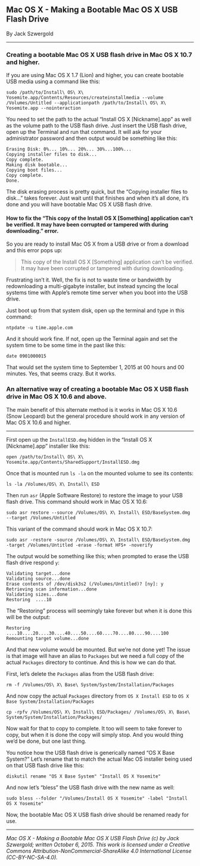 ## Mac OS X - Making a Bootable Mac OS X USB Flash Drive

By Jack Szwergold

***

### Creating a bootable Mac OS X USB flash drive in Mac OS X 10.7 and higher.

If you are using Mac OS X 1.7 (Lion) and higher, you can create bootable USB media using a command like this:

	sudo /path/to/Install\ OS\ X\ Yosemite.app/Contents/Resources/createinstallmedia --volume /Volumes/Untitled --applicationpath /path/to/Install\ OS\ X\ Yosemite.app --nointeraction

You need to set the path to the actual “Install OS X [Nickname].app” as well as the volume path to the USB flash drive. Just insert the USB flash drive, open up the Terminal and run that command. It will ask for your administrator password and then output would be something like this:

	Erasing Disk: 0%... 10%... 20%... 30%...100%...
	Copying installer files to disk...
	Copy complete.
	Making disk bootable...
	Copying boot files...
	Copy complete.
	Done.

The disk erasing process is pretty quick, but the “Copying installer files to disk...” takes forever. Just wait until that finishes and when it’s all done, it’s done and you will have bootable Mac OS X USB flash drive.

#### How to fix the “This copy of the Install OS X [Something] application can’t be verified. It may have been corrupted or tampered with during downloading.” error.

So you are ready to install Mac OS X from a USB drive or from a download and this error pops up:

> This copy of the Install OS X [Something] application can’t be verified. It may have been corrupted or tampered with during downloading.

Frustrating isn’t it. Well, the fix is not to waste time or bandwidth by redownloading a multi-gigabyte installer, but instead syncing the local systems time with Apple’s remote time server when you boot into the USB drive.

Just boot up from that system disk, open up the terminal and type in this command:

	ntpdate -u time.apple.com

And it should work fine. If not, open up the Terminal again and set the system time to be some time in the past like this:

	date 0901000015

That would set the system time to September 1, 2015 at 00 hours and 00 minutes. Yes, that seems crazy. But it works.

### An alternative way of creating a bootable Mac OS X USB flash drive in Mac OS X 10.6 and above.

The main benefit of this alternate method is it works in Mac OS X 10.6 (Snow Leopard) but the general procedure should work in any version of Mac OS X 10.6 and higher.

***

First open up the `InstallESD.dmg` hidden in the “Install OS X [Nickname].app” installer like this:

    open /path/to/Install\ OS\ X\ Yosemite.app/Contents/SharedSupport/InstallESD.dmg

Once that is mounted run `ls -la` on the mounted volume to see its contents:

    ls -la /Volumes/OS\ X\ Install\ ESD

Then run `asr` (Apple Software Restore) to restore the image to your USB flash drive. This command should work in Mac OS X 10.6:

    sudo asr restore --source /Volumes/OS\ X\ Install\ ESD/BaseSystem.dmg --target /Volumes/Untitled

This variant of the command should work in Mac OS X 10.7:

    sudo asr -restore -source /Volumes/OS\ X\ Install\ ESD/BaseSystem.dmg -target /Volumes/Untitled -erase -format HFS+ -noverify

The output would be something like this; when prompted to erase the USB flash drive respond `y`:

	Validating target...done
	Validating source...done
	Erase contents of /dev/disk3s2 (/Volumes/Untitled)? [ny]: y
	Retrieving scan information...done
	Validating sizes...done
	Restoring  ....10

The “Restoring” process will seemingly take forever but when it is done this will be the output:

    Restoring  ....10....20....30....40....50....60....70....80....90....100
	Remounting target volume...done

And that new volume would be mounted. But we’re not done yet! The issue is that image will have an alias to `Packages` but we need a full copy of the actual `Packages` directory to continue. And this is how we can do that.

First, let’s delete the `Packages` alias from the USB flash drive:

    rm -f /Volumes/OS\ X\ Base\ System/System/Installation/Packages

And now copy the actual `Packages` directory from `OS X Install ESD` to `OS X Base System/Installation/Packages`

    cp -rpfv /Volumes/OS\ X\ Install\ ESD/Packages/ /Volumes/OS\ X\ Base\ System/System/Installation/Packages/

Now wait for that to copy to complete. It too will seem to take forever to copy, but when it is done the copy will simply stop. And you would thing we’d be done,  but one last thing.

You notice how the USB flash drive is generically named “OS X Base System?” Let’s rename that to match the actual Mac OS installer being used on that USB flash drive like this:

    diskutil rename "OS X Base System" "Install OS X Yosemite"

And now let’s “bless” the USB flash drive with the new name as well:

    sudo bless --folder "/Volumes/Install OS X Yosemite" -label "Install OS X Yosemite"

Now, the bootable Mac OS X USB flash drive should be renamed ready for use.

***

*Mac OS X - Making a Bootable Mac OS X USB Flash Drive (c) by Jack Szwergold; written October 6, 2015. This work is licensed under a Creative Commons Attribution-NonCommercial-ShareAlike 4.0 International License (CC-BY-NC-SA-4.0).*
